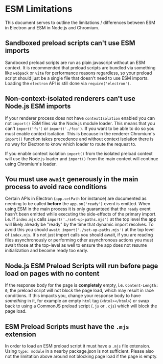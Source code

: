# ESM Limitations

This document serves to outline the limitations / differences between ESM in Electron and ESM in Node.js and Chromium.

## Sandboxed preload scripts can't use ESM imports

Sandboxed preload scripts are run as plain javascript without an ESM context.  It is recommended that preload scripts are bundled via something like `webpack` or `vite` for performance reasons regardless, so your preload script should just be a single file that doesn't need to use ESM imports.  Loading the `electron` API is still done via `require('electron')`.

## Non-context-isolated renderers can't use Node.js ESM imports

If your renderer process does not have `contextIsolation` enabled you can not `import()` ESM files via the Node.js module loader.  This means that you can't `import('fs')` or `import('./foo')`.  If you want to be able to do so you must enable context isolation.  This is because in the renderer Chromium's `import()` function takes precedence and without context isolation there is no way for Electron to know which loader to route the request to.

If you enable context isolation `import()` from the isolated preload context will use the Node.js loader and `import()` from the main context will continue using Chromium's loader.

## You must use `await` generously in the main process to avoid race conditions

Certain APIs in Electron (`app.setPath` for instance) are documented as needing to be called **before** the `app.on('ready')` event is emitted.  When using ESM in the main process it is only guaranteed that the `ready` event hasn't been emitted while executing the side-effects of the primary import.  i.e. if `index.mjs` calls `import('./set-up-paths.mjs')` at the top level the app will likely already be "ready" by the time that dynamic import resolves.  To avoid this you should `await import('./set-up-paths.mjs')` at the top level of `index.mjs`.  It's not just import calls you should await, if you are reading files asynchronously or performing other asynchronous actions you must await those at the top-level as well to ensure the app does not resume initialization and become ready too early.

## Node.js ESM Preload Scripts will run before page load on pages with no content

If the response body for the page is **completely** empty, i.e. `Content-Length: 0`, the preload script will not block the page load, which may result in race conditions. If this impacts you, change your response body to have _something_ in it, for example an empty `html` tag (`<html></html>`) or swap back to using a CommonJS preload script (`.js` or `.cjs`) which will block the page load.

## ESM Preload Scripts must have the `.mjs` extension

In order to load an ESM preload script it must have a `.mjs` file extension.  Using `type: module` in a nearby package.json is not sufficient.  Please also not the limitation above around not blocking page load if the page is empty.
